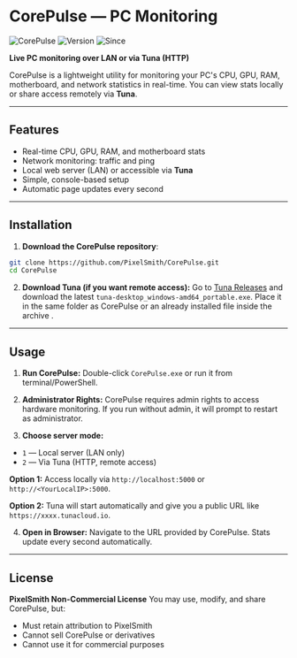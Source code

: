 # CorePulse — PC Monitoring

![CorePulse](https://img.shields.io/badge/author-PixelSmith-blue) ![Version](https://img.shields.io/badge/version-1.1-green) ![Since](https://img.shields.io/badge/founded-2025-orange)

**Live PC monitoring over LAN or via Tuna (HTTP)**

CorePulse is a lightweight utility for monitoring your PC's CPU, GPU, RAM, motherboard, and network statistics in real-time. You can view stats locally or share access remotely via **Tuna**.

---

## Features

* Real-time CPU, GPU, RAM, and motherboard stats
* Network monitoring: traffic and ping
* Local web server (LAN) or accessible via **Tuna**
* Simple, console-based setup
* Automatic page updates every second

---

## Installation

1. **Download the CorePulse repository**:

```bash
git clone https://github.com/PixelSmith/CorePulse.git
cd CorePulse
```

2. **Download Tuna (if you want remote access):**
   Go to [Tuna Releases](https://tuna.am/docs/guides/desktop/) and download the latest `tuna-desktop_windows-amd64_portable.exe`. Place it in the same folder as CorePulse or an already installed file inside the archive .

---

## Usage

1. **Run CorePulse:**
   Double-click `CorePulse.exe` or run it from terminal/PowerShell.

2. **Administrator Rights:**
   CorePulse requires admin rights to access hardware monitoring. If you run without admin, it will prompt to restart as administrator.

3. **Choose server mode:**

* `1` — Local server (LAN only)
* `2` — Via Tuna (HTTP, remote access)

**Option 1:** Access locally via `http://localhost:5000` or `http://<YourLocalIP>:5000`.

**Option 2:** Tuna will start automatically and give you a public URL like `https://xxxx.tunacloud.io`.

4. **Open in Browser:**
   Navigate to the URL provided by CorePulse. Stats update every second automatically.

---

## License

**PixelSmith Non-Commercial License**
You may use, modify, and share CorePulse, but:

* Must retain attribution to PixelSmith
* Cannot sell CorePulse or derivatives
* Cannot use it for commercial purposes
